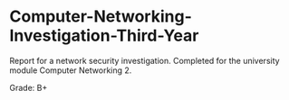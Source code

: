 # Computer-Networking-Investigation-Third-Year

Report for a network security investigation. Completed for the university module Computer Networking 2.

Grade: B+

